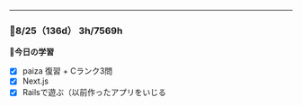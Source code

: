 ***
### 🍓8/25（136d） 3h/7569h
**🐰今日の学習**
- [x] paiza 復習 + Cランク3問
- [x] Next.js
- [x] Railsで遊ぶ（以前作ったアプリをいじる

